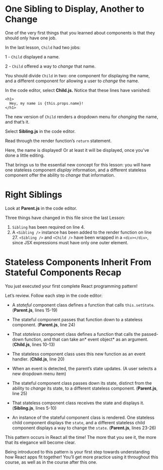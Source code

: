 # One Sibling to Display, Another to Change

One of the very first things that you learned about components is that they should only have one job.

In the last lesson, ``Child`` had two jobs:

1 - ``Child`` displayed a name.

2 - ``Child`` offered a way to *change* that name.

You should divide ``Child`` in two: one component for displaying the name, and a different component for allowing a user to *change* the name.

In the code editor, select **Child.js.** Notice that these lines have vanished:

```
<h1>
  Hey, my name is {this.props.name}! 
</h1>
```

The new version of ``Child`` renders a dropdown menu for *changing* the name, and that’s it.

Select **Sibling.js** in the code editor.

Read through the render function’s ``return`` statement.

Here, the name is displayed! Or at least it will be displayed, once you’ve done a little editing.

That brings us to the essential new concept for this lesson: you will have one stateless component *display* information, and a different stateless component offer the ability to *change* that information.

# Right Siblings

Look at **Parent.js** in the code editor.

Three things have changed in this file since the last Lesson:

1. ``Sibling`` has been required on line 4.
2. A ``<Sibling />`` instance has been added to the render function on line 27.
``<Sibling />`` and ``<Child />`` have been wrapped in a ``<div></div>``, since JSX expressions must have only one outer element.

# Stateless Components Inherit From Stateful Components Recap

You just executed your first complete React programming pattern!

Let’s review. Follow each step in the code editor:

- A *stateful* component class defines a function that calls ``this.setState``. (**Parent.js**, lines 15-19)

- The stateful component passes that function down to a stateless component. (**Parent.js**, line 24)

- That *stateless* component class defines a function that calls the passed-down function, and that can take an* event object* as an argument. (**Child.js**, lines 10-13)

- The stateless component class uses this new function as an event handler. (**Child.js**, line 20)

- When an event is detected, the parent’s state updates. (A user selects a new dropdown menu item)

- The stateful component class passes down its state, distinct from the ability to *change* its state, to a different stateless component. (**Parent.js**, line 25)

- That stateless component class receives the state and displays it. (**Sibling.js**, lines 5-10)

- An instance of the stateful component class is rendered. One stateless child component displays the ``state``, and a different stateless child component displays a way to change the ``state``. (**Parent.js**, lines 23-26)

This pattern occurs in React all the time! The more that you see it, the more that its elegance will become clear.

Being introduced to this pattern is your first step towards understanding how React apps fit together! You’ll get more practice using it throughout this course, as well as in the course after this one.